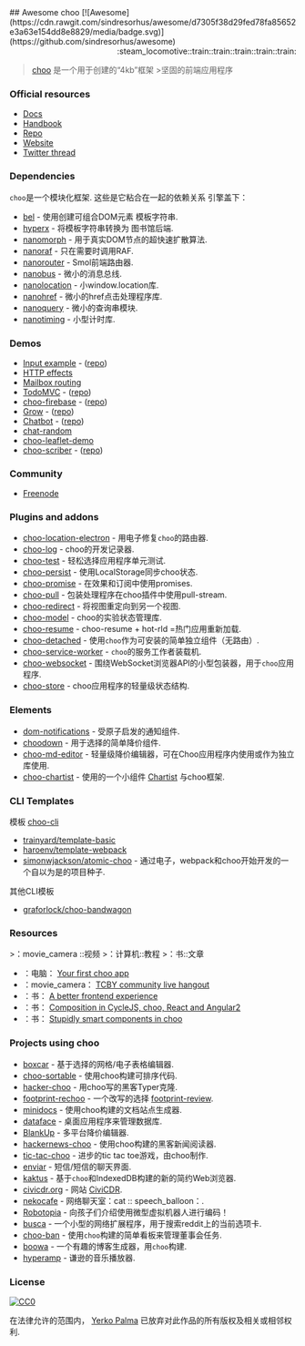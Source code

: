 <div class="github-widget" data-repo="choojs/awesome-choo"></div>
<script async src="https://pagead2.googlesyndication.com/pagead/js/adsbygoogle.js"></script><ins class="adsbygoogle" style="display:block" data-ad-client="ca-pub-6890694312814945" data-ad-slot="5473692530" data-ad-format="auto"  data-full-width-responsive="true"></ins>
## Awesome choo [![Awesome](https://cdn.rawgit.com/sindresorhus/awesome/d7305f38d29fed78fa85652e3a63e154dd8e8829/media/badge.svg)](https://github.com/sindresorhus/awesome) <div align="right">:steam_locomotive::train::train::train::train::train:</div>

> [choo](https://choo.io/) 是一个用于创建的“4kb”框架
&gt;坚固的前端应用程序



### Official resources

- [Docs](https://github.com/yoshuawuyts/choo/blob/master/README.md)
- [Handbook](https://github.com/yoshuawuyts/choo-handbook)
- [Repo](https://github.com/yoshuawuyts/choo)
- [Website](https://choo.io/)
- [Twitter thread](https://twitter.com/yoshuawuyts/status/730087077803528193)

### Dependencies
 `choo`是一个模块化框架.  这些是它粘合在一起的依赖关系
引擎盖下：

- [bel](https://github.com/shama/bel) - 使用创建可组合DOM元素
  模板字符串.
- [hyperx](https://github.com/substack/hyperx) - 将模板字符串转换为
  图书馆后端.
- [nanomorph](https://github.com/choojs/nanomorph) - 用于真实DOM节点的超快速扩散算法.
- [nanoraf](https://github.com/yoshuawuyts/nanoraf) - 只在需要时调用RAF.
- [nanorouter](https://github.com/choojs/nanorouter) -  Smol前端路由器.
- [nanobus](https://github.com/choojs/nanobus) - 微小的消息总线.
- [nanolocation](https://github.com/choojs/nanolocation) - 小window.location库.
- [nanohref](https://github.com/choojs/nanohref) - 微小的href点击处理程序库.
- [nanoquery](https://github.com/choojs/nanoquery) - 微小的查询串模块.
- [nanotiming](https://github.com/choojs/nanotiming) - 小型计时库.

### Demos

- [Input example](http://requirebin.com/?gist=e589473373b3100a6ace29f7bbee3186) - ([repo](https://github.com/yoshuawuyts/choo/tree/master/examples/title))
- [HTTP effects](https://hyperdev.com/#!/project/fork-fang)
- [Mailbox routing](https://github.com/yoshuawuyts/choo/tree/master/examples/mailbox)
- [TodoMVC](http://shuheikagawa.com/todomvc-choo) - ([repo](https://github.com/shuhei/todomvc-choo))
- [choo-firebase](https://choo-firebase-2ec21.firebaseapp.com) - ([repo](https://github.com/mw222rs/choo-firebase))
- [Grow](https://grow.static.land) - ([repo](https://github.com/sethvincent/grow))
- [Chatbot](http://chootbot.herokuapp.com) - ([repo](https://github.com/plaey/chatbot))
- [chat-random](https://github.com/akiva/chat-random)
- [choo-leaflet-demo](https://github.com/timwis/choo-leaflet-demo)
- [choo-scriber](https://zhouhansen.github.io/choo-scriber) - ([repo](https://github.com/ZhouHansen/choo-scriber))

### Community

- [Freenode](https://webchat.freenode.net/?channels=choo)

### Plugins and addons

- [choo-location-electron](https://github.com/bcomnes/choo-location-electron) - 用电子修复`choo`的路由器.
- [choo-log](https://github.com/yoshuawuyts/choo-log) -  choo的开发记录器.
- [choo-test](https://github.com/mantoni/choo-test) - 轻松选择应用程序单元测试.
- [choo-persist](https://github.com/yoshuawuyts/choo-persist/) - 使用LocalStorage同步choo状态.
- [choo-promise](https://github.com/rahatarmanahmed/choo-promise) - 在效果和订阅中使用promises.
- [choo-pull](https://github.com/yoshuawuyts/choo-pull) - 包装处理程序在choo插件中使用pull-stream.
- [choo-redirect](https://github.com/yoshuawuyts/choo-redirect) - 将视图重定向到另一个视图.
- [choo-model](https://github.com/yoshuawuyts/choo-model) -  choo的实验状态管理库.
- [choo-resume](https://github.com/bengourley/choo-resume) -  choo-resume + hot-rld =热门应用重新加载.
- [choo-detached](https://github.com/graforlock/choo-detached) - 使用`choo`作为可安装的简单独立组件（无路由）.
- [choo-service-worker](https://github.com/choojs/choo-service-worker) - `choo`的服务工作者装​​载机.
- [choo-websocket](https://github.com/YerkoPalma/choo-websocket) - 围绕WebSocket浏览器API的小型包装器，用于`choo`应用程序.
- [choo-store](https://github.com/ungoldman/choo-store) -  choo应用程序的轻量级状态结构.

### Elements

- [dom-notifications](https://github.com/finnp/dom-notifications) - 受原子启发的通知组件.
- [choodown](https://github.com/trainyard/choodown) - 用于选择的简单降价组件.
- [choo-md-editor](https://github.com/dbtek/choo-md-editor) - 轻量级降价编辑器，可在Choo应用程序内使用或作为独立库使用.
- [choo-chartist](https://github.com/rexmortus/choo-chartist) - 使用的一个小组件 [Chartist](https://gionkunz.github.io/chartist-js/) 与choo框架.

### CLI Templates

模板 [choo-cli](https://github.com/trainyard/choo-cli)

- [trainyard/template-basic](https://github.com/trainyard/template-basic)
- [haroenv/template-webpack](https://github.com/haroenv/template-webpack)
- [simonwjackson/atomic-choo](https://github.com/simonwjackson/atomic-choo) - 通过电子，webpack和choo开始开发的一个自以为是的项目种子.

其他CLI模板
- [graforlock/choo-bandwagon](https://github.com/graforlock/choo-bandwagon)

### Resources
&gt;：movie_camera ::视频
&gt;：计算机::教程
&gt;：书::文章

- ：电脑： [Your first choo app](https://yoshuawuyts.gitbooks.io/choo/content/02_your_first_app.html)
- ：movie_camera： [TCBY community live hangout](https://www.youtube.com/watch?v=a97Mw2z1SAI)
- ：书： [A better frontend experience](https://medium.com/@yoshuawuyts/a-better-frontend-experience-7b0498c85658)
- ：书： [Composition in CycleJS, choo, React and Angular2](http://blog.krawaller.se/posts/composition-in-cyclejs-choo-react-and-angular2)
- ：书： [Stupidly smart components in choo](http://blog.krawaller.se/posts/stupidly-smart-components-in-choo)

### Projects using choo

- [boxcar](https://github.com/toddself/boxcar) - 基于选择的网格/电子表格编辑器.
- [choo-sortable](https://github.com/willkessler/choo-sortable) - 使用choo构建可排序代码.
- [hacker-choo](https://github.com/mw222rs/hacker-choo) - 用choo写的黑客Typer克隆.
- [footprint-rechoo](https://github.com/npeihl/footprint-rechoo) - 一个改写的选择 [footprint-review](http://github.com/sjcgis/footprint-review).
- [minidocs](https://github.com/freeman-lab/minidocs) - 使用choo构建的文档站点生成器.
- [dataface](https://github.com/timwis/dataface) - 桌面应用程序来管理数据库.
- [BlankUp](https://github.com/HoverBaum/BlankUp-Electron) - 多平台降价编辑器.
- [hackernews-choo](https://github.com/kvnneff/hackernews-choo) - 使用choo构建的黑客新闻阅读器.
- [tic-tac-choo](https://github.com/YerkoPalma/tic-tac-toe) - 进步的tic tac toe游戏，由choo制作.
- [enviar](https://github.com/timwis/enviar) - 短信/短信的聊天界面.
- [kaktus](https://github.com/kaktus/kaktus) - 基于`choo`和IndexedDB构建的新的简约Web浏览器.
- [civicdr.org](https://github.com/CiviCDR/civicdr.org) - 网站 [CiviCDR](https://civicdr.org/).
- [nekocafe](https://github.com/notenoughneon/nekocafe) - 网络聊天室：cat :: speech_balloon：.
- [Robotopia](https://github.com/robotopia-x/robotopia) - 向孩子们介绍使用微型虚拟机器人进行编码！
- [busca](https://github.com/afk-mcz/busca) - 一个小型的网络扩展程序，用于搜索reddit上的当前选项卡.
- [choo-ban](https://github.com/luizbaldi/choo-ban) - 使用`choo`构建的简单看板来管理董事会任务.
- [boowa](https://github.com/boowajs/boowa) - 一个有趣的博客生成器，用`choo`构建.
- [hyperamp](https://github.com/hypermodules/hyperamp) - 谦逊的音乐播放器.

### License

[![CC0](http://mirrors.creativecommons.org/presskit/buttons/88x31/svg/cc-zero.svg)](https://creativecommons.org/publicdomain/zero/1.0/)

在法律允许的范围内， [Yerko Palma](https://github.com/YerkoPalma) 已放弃对此作品的所有版权及相关或相邻权利.
